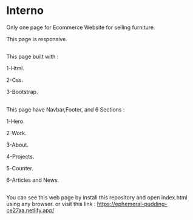 # Interno

Only one page for Ecommerce Website for selling furniture.

This page is responsive.

##
This page built with : 

1-Html.

2-Css.

3-Bootstrap.

##
This page have Navbar,Footer, and 6 Sections :

1-Hero.

2-Work.

3-About.

4-Projects.

5-Counter.

6-Articles and News.


##
You can see this web page by install this repository and open index.html using any browser.
or visit this link : https://ephemeral-pudding-ce27aa.netlify.app/
